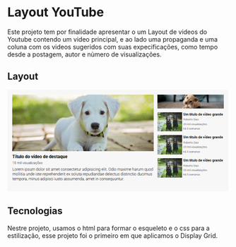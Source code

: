 # Layout YouTube 
Este projeto tem por finalidade apresentar o um Layout de videos do Youtube contendo um video principal, e ao lado uma propaganda e uma coluna com os videos sugeridos com suas expecificações, como tempo desde a postagem, autor e nùmero de visualizações.

## Layout
<img src="./src/img/Design.png" alt="Design do projeto">

## Tecnologias 
Nestre projeto, usamos o html para formar o esqueleto e o css para a estilização, esse projeto foi o primeiro em que aplicamos o Display Grid.

